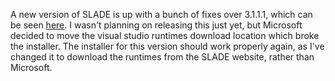 A new version of SLADE is up with a bunch of fixes over 3.1.1.1, which can be seen [here](http://slade.mancubus.net/index.php?page=changes&v=3.1.1.2). I wasn't planning on releasing this just yet, but Microsoft decided to move the visual studio runtimes download location which broke the installer. The installer for this version should work properly again, as I've changed it to download the runtimes from the SLADE website, rather than Microsoft.